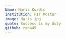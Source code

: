 ```yaml
---
Name: Haris Kordic
institution: FIT Mostar
image: Haris.jpg
quote: Success is my duty
github: reha45
---
```

